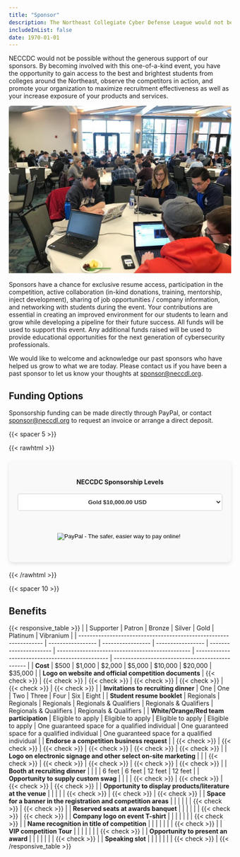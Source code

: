 ```yaml
---
title: "Sponsor"
description: The Northeast Collegiate Cyber Defense League would not be possible without our generous support from out sponsors
includeInList: false
date: 1970-01-01
---
```


NECCDC would not be possible without the generous support of our sponsors. By becoming involved with this one-of-a-kind event, you have the opportunity to gain access to the best and brightest students from colleges around the Northeast, observe the competitors in action, and promote your organization to maximize recruitment effectiveness as well as your increase exposure of your products and services.

<!-- TODO: Get a new image -->
![](featured.jpg)

Sponsors have a chance for exclusive resume access, participation in the competition, active collaboration (in-kind donations, training, mentorship, inject development), sharing of job opportunities / company information, and networking with students during the event. Your contributions are essential in creating an improved environment for our students to learn and grow while developing a pipeline for their future success. All funds will be used to support this event. Any additional funds raised will be used to provide educational opportunities for the next generation of cybersecurity professionals.

We would like to welcome and acknowledge our past sponsors who have helped us grow to what we are today. Please contact us if you have been a past sponsor to let us know your thoughts at sponsor@neccdl.org.

## Funding Options
Sponsorship funding can be made directly through PayPal, or contact sponsor@neccdl.org to request an invoice or arrange a direct deposit.

{{< spacer 5 >}}

{{< rawhtml >}}
<form action="https://www.paypal.com/cgi-bin/webscr" method="post" target="_target" style="text-align: center; justify-content: center; padding: 20px; box-shadow: 0 4px 8px rgba(0, 0, 0, 0.1); border-radius: 10px; background-color: #f9f9f9; max-width: 500px; margin: 20px auto;">
  <input type="hidden" name="cmd" value="_s-xclick">
  <input type="hidden" name="hosted_button_id" value="3QASYDNHNYKMS">
    <input type="hidden" name="on0" value="NECCDC Sponsorship Levels">
    <h4>NECCDC Sponsorship Levels</h4>
    <select name="os0" style="width: 100%; padding: 10px; border: 1px solid #ccc; border-radius: 5px; margin-bottom: 20px;
                              background-color: #ffffff; color: #333; font-weight: bold; text-align: center;
                              background-repeat: no-repeat; background-position: right 10px center;">
      <option value="Vibranium" style="color: #333; background-color: #f3f3f3;">Vibranium $35,000.00 USD</option>
      <option value="Platinum" style="color: #333; background-color: #f3f3f3;">Platinum $20,000.00 USD</option>
      <option value="Gold" selected="selected" style="color: #333; background-color: #f3f3f3;">Gold $10,000.00 USD</option>
      <option value="Silver" style="color: #333; background-color: #f3f3f3;">Silver $5,000.00 USD</option>
      <option value="Bronze" style="color: #333; background-color: #f3f3f3;">Bronze $2,000.00 USD</option>
      <option value="Supporter" style="color: #333; background-color: #f3f3f3;">Supporter $500.00 USD</option>
    </select>
    <input type="hidden" name="currency_code" value="USD">
    <input class="button" type="image" src="https://www.paypalobjects.com/en_US/i/btn/btn_buynowCC_LG.gif" border="0" name="submit" 
            alt="PayPal - The safer, easier way to pay online!" style="margin-top: 20px; margin-bottom: 20px; padding: 10px 30px;">
    <img alt="" border="0" src="https://www.paypalobjects.com/en_US/i/scr/pixel.gif" width="1" height="1"> <!-- Tracking pixel -->
</form>

{{< /rawhtml >}}


{{< spacer 10 >}}

## Benefits

{{< responsive_table >}}
|                                                                   | Supporter         | Patron            | Bronze            | Silver                 | Gold                                            | Platinum                                        | Vibranium                                       |
| ----------------------------------------------------------------- | ----------------- | ----------------- | ----------------- | ---------------------- | ----------------------------------------------- | ----------------------------------------------- | ----------------------------------------------- |
| **Cost**                                                          | $500              | $1,000            | $2,000            | $5,000                 | $10,000                                         | $20,000                                         | $35,000                                         |
| **Logo on website and official competition documents**            | {{< check >}}     | {{< check >}}     | {{< check >}}     | {{< check >}}          | {{< check >}}                                   | {{< check >}}                                   | {{< check >}}                                   |
| **Invitations to recruiting dinner**                              | One               | One               | Two               | Three                  | Four                                            | Six                                             | Eight                                           |
| **Student resume booklet**                                        | Regionals         | Regionals         | Regionals         | Regionals & Qualifiers | Regionals & Qualifiers                          | Regionals & Qualifiers                          | Regionals & Qualifiers                          |
| **White/Orange/Red team participation**                           | Eligible to apply | Eligible to apply | Eligible to apply | Eligible to apply      | One guaranteed space for a qualified individual | One guaranteed space for a qualified individual | One guaranteed space for a qualified individual |
| **Endorse a competition business request**                        |                   | {{< check >}}     | {{< check >}}     | {{< check >}}          | {{< check >}}                                   | {{< check >}}                                   | {{< check >}}                                   |
| **Logo on electronic signage and other select on-site marketing** |                   |                   | {{< check >}}     | {{< check >}}          | {{< check >}}                                   | {{< check >}}                                   | {{< check >}}                                   |
| **Booth at recruiting dinner**                                    |                   |                   |                   | 6 feet                 | 6 feet                                          | 12 feet                                         | 12 feet                                         |
| **Opportunity to supply custom swag**                             |                   |                   |                   | {{< check >}}          | {{< check >}}                                   | {{< check >}}                                   | {{< check >}}                                   |
| **Opportunity to display products/literature at the venue**       |                   |                   |                   |                        | {{< check >}}                                   | {{< check >}}                                   | {{< check >}}                                   |
| **Space for a banner in the registration and competition areas**  |                   |                   |                   |                        |                                                 | {{< check >}}                                   | {{< check >}}                                   |
| **Reserved seats at awards banquet**                              |                   |                   |                   |                        |                                                 | {{< check >}}                                   | {{< check >}}                                   |
| **Company logo on event T-shirt**                                 |                   |                   |                   |                        |                                                 |                                                 | {{< check >}}                                   |
| **Name recognition in title of competition**                      |                   |                   |                   |                        |                                                 |                                                 | {{< check >}}                                   |
| **VIP competition Tour**                                          |                   |                   |                   |                        |                                                 |                                                 | {{< check >}}                                   |
| **Opportunity to present an award**                               |                   |                   |                   |                        |                                                 |                                                 | {{< check >}}                                   |
| **Speaking slot**                                                 |                   |                   |                   |                        |                                                 |                                                 | {{< check >}}                                   |
{{< /responsive_table >}}
